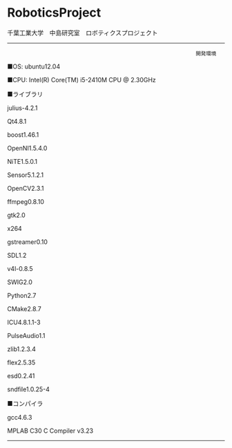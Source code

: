 RoboticsProject
==========

千葉工業大学　中島研究室　ロボティクスプロジェクト

--------------------------------------------------
                                                                 開発環境

■OS: ubuntu12.04

■CPU: Intel(R) Core(TM) i5-2410M CPU @ 2.30GHz

■ライブラリ

julius-4.2.1

Qt4.8.1

boost1.46.1

OpenNI1.5.4.0

NiTE1.5.0.1

Sensor5.1.2.1

OpenCV2.3.1

ffmpeg0.8.10

gtk2.0

x264

gstreamer0.10

SDL1.2

v4l-0.8.5

SWIG2.0

Python2.7

CMake2.8.7

ICU4.8.1.1-3

PulseAudio1.1

zlib1.2.3.4

flex2.5.35

esd0.2.41

sndfile1.0.25-4

■コンパイラ

gcc4.6.3

MPLAB C30 C Compiler v3.23

---------------------------------------------------

